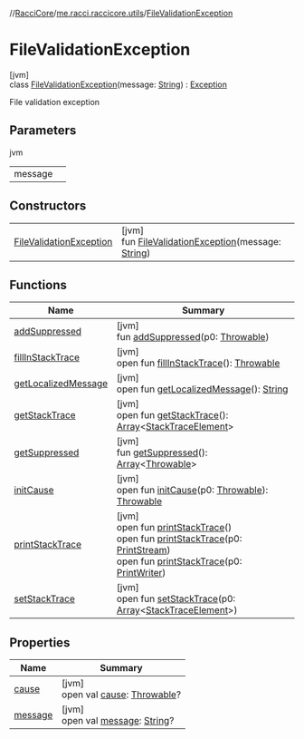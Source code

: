 //[RacciCore](../../../index.md)/[me.racci.raccicore.utils](../index.md)/[FileValidationException](index.md)

# FileValidationException

[jvm]\
class [FileValidationException](index.md)(message: [String](https://kotlinlang.org/api/latest/jvm/stdlib/kotlin/-string/index.html)) : [Exception](https://docs.oracle.com/javase/8/docs/api/java/lang/Exception.html)

File validation exception

## Parameters

jvm

| | |
|---|---|
| message |  |

## Constructors

| | |
|---|---|
| [FileValidationException](-file-validation-exception.md) | [jvm]<br>fun [FileValidationException](-file-validation-exception.md)(message: [String](https://kotlinlang.org/api/latest/jvm/stdlib/kotlin/-string/index.html)) |

## Functions

| Name | Summary |
|---|---|
| [addSuppressed](../-origin-condition-exception/index.md#282858770%2FFunctions%2F-519281799) | [jvm]<br>fun [addSuppressed](../-origin-condition-exception/index.md#282858770%2FFunctions%2F-519281799)(p0: [Throwable](https://kotlinlang.org/api/latest/jvm/stdlib/kotlin/-throwable/index.html)) |
| [fillInStackTrace](../-origin-condition-exception/index.md#-1102069925%2FFunctions%2F-519281799) | [jvm]<br>open fun [fillInStackTrace](../-origin-condition-exception/index.md#-1102069925%2FFunctions%2F-519281799)(): [Throwable](https://kotlinlang.org/api/latest/jvm/stdlib/kotlin/-throwable/index.html) |
| [getLocalizedMessage](../-origin-condition-exception/index.md#1043865560%2FFunctions%2F-519281799) | [jvm]<br>open fun [getLocalizedMessage](../-origin-condition-exception/index.md#1043865560%2FFunctions%2F-519281799)(): [String](https://kotlinlang.org/api/latest/jvm/stdlib/kotlin/-string/index.html) |
| [getStackTrace](../-origin-condition-exception/index.md#2050903719%2FFunctions%2F-519281799) | [jvm]<br>open fun [getStackTrace](../-origin-condition-exception/index.md#2050903719%2FFunctions%2F-519281799)(): [Array](https://kotlinlang.org/api/latest/jvm/stdlib/kotlin/-array/index.html)&lt;[StackTraceElement](https://docs.oracle.com/javase/8/docs/api/java/lang/StackTraceElement.html)&gt; |
| [getSuppressed](../-origin-condition-exception/index.md#672492560%2FFunctions%2F-519281799) | [jvm]<br>fun [getSuppressed](../-origin-condition-exception/index.md#672492560%2FFunctions%2F-519281799)(): [Array](https://kotlinlang.org/api/latest/jvm/stdlib/kotlin/-array/index.html)&lt;[Throwable](https://kotlinlang.org/api/latest/jvm/stdlib/kotlin/-throwable/index.html)&gt; |
| [initCause](../-origin-condition-exception/index.md#-418225042%2FFunctions%2F-519281799) | [jvm]<br>open fun [initCause](../-origin-condition-exception/index.md#-418225042%2FFunctions%2F-519281799)(p0: [Throwable](https://kotlinlang.org/api/latest/jvm/stdlib/kotlin/-throwable/index.html)): [Throwable](https://kotlinlang.org/api/latest/jvm/stdlib/kotlin/-throwable/index.html) |
| [printStackTrace](../-origin-condition-exception/index.md#-1769529168%2FFunctions%2F-519281799) | [jvm]<br>open fun [printStackTrace](../-origin-condition-exception/index.md#-1769529168%2FFunctions%2F-519281799)()<br>open fun [printStackTrace](../-origin-condition-exception/index.md#1841853697%2FFunctions%2F-519281799)(p0: [PrintStream](https://docs.oracle.com/javase/8/docs/api/java/io/PrintStream.html))<br>open fun [printStackTrace](../-origin-condition-exception/index.md#1175535278%2FFunctions%2F-519281799)(p0: [PrintWriter](https://docs.oracle.com/javase/8/docs/api/java/io/PrintWriter.html)) |
| [setStackTrace](../-origin-condition-exception/index.md#2135801318%2FFunctions%2F-519281799) | [jvm]<br>open fun [setStackTrace](../-origin-condition-exception/index.md#2135801318%2FFunctions%2F-519281799)(p0: [Array](https://kotlinlang.org/api/latest/jvm/stdlib/kotlin/-array/index.html)&lt;[StackTraceElement](https://docs.oracle.com/javase/8/docs/api/java/lang/StackTraceElement.html)&gt;) |

## Properties

| Name | Summary |
|---|---|
| [cause](../-origin-condition-exception/index.md#-654012527%2FProperties%2F-519281799) | [jvm]<br>open val [cause](../-origin-condition-exception/index.md#-654012527%2FProperties%2F-519281799): [Throwable](https://kotlinlang.org/api/latest/jvm/stdlib/kotlin/-throwable/index.html)? |
| [message](../-origin-condition-exception/index.md#1824300659%2FProperties%2F-519281799) | [jvm]<br>open val [message](../-origin-condition-exception/index.md#1824300659%2FProperties%2F-519281799): [String](https://kotlinlang.org/api/latest/jvm/stdlib/kotlin/-string/index.html)? |
